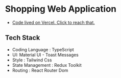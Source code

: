 # Shopping Web Application



- [Code lived on Vercel. Click to reach that.](https://shopping-app-web.vercel.app/) 


## Tech Stack
- Coding Language : TypeScript
- UI: Material UI - Toast Messages
- Style : Tailwind Css
- State Management : Redux Toolkit
- Routing : React Router Dom



